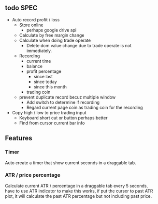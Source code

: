 ## todo SPEC

* Auto record profit / loss
    * Store online
        * perhaps google drive api
    * Calculate by free margin change
    * Calculate when doing trade operate
        * Delete dom value change due to trade operate is not immediately.
    * Recording
        * current time
        * balance
        * profit percentage
            * since last
            * since today
            * since this month
        * trading coin
    * prevent duplicate record becuz multiple window
        * Add switch to determine if recording
        * Regard current page coin as trading coin for the recording
* Copy high / low to price trading input
    * Keyboard short cut or button perhaps better
    * Find from cursor current bar info


## Features

### Timer

Auto create a timer that show current seconds in a draggable tab.

### ATR / price percentage

Calculate current ATR / percentage in a draggable tab every 5 seconds, have to use ATR indicator to make this works, if put the cursor to past ATR plot, it will calculate the past ATR percentage but not including past price.